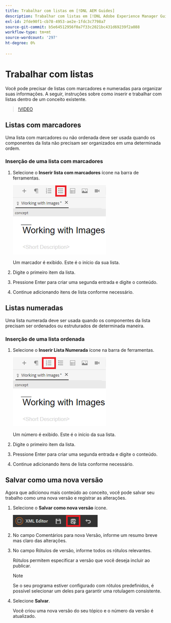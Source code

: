 ```yaml
---
title: Trabalhar com listas em [!DNL AEM Guides]
description: Trabalhar com listas em [!DNL Adobe Experience Manager Guides]
exl-id: 2fde90f1-cb78-4953-ae2e-1fdc3c7798a7
source-git-commit: b5e64512956f0a7f33c2021bc431d69239f2a088
workflow-type: tm+mt
source-wordcount: '297'
ht-degree: 0%

---
```


# Trabalhar com listas

Você pode precisar de listas com marcadores e numeradas para organizar suas informações. A seguir, instruções sobre como inserir e trabalhar com listas dentro de um conceito existente.

>[!VIDEO](https://video.tv.adobe.com/v/336658?quality=12&learn=on)

## Listas com marcadores

Uma lista com marcadores ou não ordenada deve ser usada quando os componentes da lista não precisam ser organizados em uma determinada ordem.

### Inserção de uma lista com marcadores

1. Selecione o **Inserir lista com marcadores** ícone na barra de ferramentas.

   ![Ícone Inserir Lista com Marcadores](images/lesson-6/insert-bulleted-list.png)

   Um marcador é exibido. Este é o início da sua lista.

1. Digite o primeiro item da lista.
1. Pressione Enter para criar uma segunda entrada e digite o conteúdo.
1. Continue adicionando itens de lista conforme necessário.

## Listas numeradas

Uma lista numerada deve ser usada quando os componentes da lista precisam ser ordenados ou estruturados de determinada maneira.

### Inserção de uma lista ordenada

1. Selecione o **Inserir Lista Numerada** ícone na barra de ferramentas.

   ![Ícone Inserir Lista Numerada](images/lesson-6/insert-numbered-list.png)

   Um número é exibido. Este é o início da sua lista.

1. Digite o primeiro item da lista.
1. Pressione Enter para criar uma segunda entrada e digite o conteúdo.
1. Continue adicionando itens de lista conforme necessário.

## Salvar como uma nova versão

Agora que adicionou mais conteúdo ao conceito, você pode salvar seu trabalho como uma nova versão e registrar as alterações.

1. Selecione o **Salvar como nova versão** ícone.

   ![Ícone Salvar como nova versão](images/common/save-as-new-version.png)

1. No campo Comentários para nova Versão, informe um resumo breve mas claro das alterações.
1. No campo Rótulos de versão, informe todos os rótulos relevantes.

   Rótulos permitem especificar a versão que você deseja incluir ao publicar.

   >[!NOTE]
   > 
   > Se o seu programa estiver configurado com rótulos predefinidos, é possível selecionar um deles para garantir uma rotulagem consistente.

1. Selecione **Salvar**.

   Você criou uma nova versão do seu tópico e o número da versão é atualizado.
